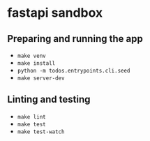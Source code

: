 # fastapi sandbox

## Preparing and running the app

* `make venv`
* `make install`
* `python -m todos.entrypoints.cli.seed`
* `make server-dev`

## Linting and testing

* `make lint`
* `make test`
* `make test-watch`
